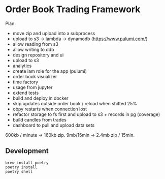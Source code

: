 # Order Book Trading Framework

Plan:
- move zip and upload into a subprocess
- upload to s3 -> lambda -> dynamodb (https://www.pulumi.com/)
- allow reading from s3
- allow writing to ddb
- design repository and ui
- upload to s3
- analytics
- create iam role for the app (pulumi)
- order book visualizer
- time factory
- usage from jupyter
- extend tests
- build and deploy in docker
- skip updates outside order book / reload when shifted 25%
- obpy restarts when connection lost
- refactor storage to fs first and upload to s3 + records in pg (coverage)
- build candles from trades
- dashboard to pull and upload data sets

600kb / minute -> 160kb zip.
9mb/15min -> 2.4mb zip / 15min.

## Development

```console
brew install poetry
poetry install
poetry shell
```
